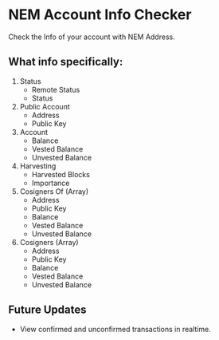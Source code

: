 # NEM Account Info Checker

Check the Info of your account with NEM Address.

## What info specifically:

1.  Status
    * Remote Status
    * Status
2.  Public Account
    * Address
    * Public Key
3.  Account
    * Balance
    * Vested Balance
    * Unvested Balance
4.  Harvesting
    * Harvested Blocks
    * Importance
5.  Cosigners Of (Array)
    * Address
    * Public Key
    * Balance
    * Vested Balance
    * Unvested Balance
6.  Cosigners (Array)
    * Address
    * Public Key
    * Balance
    * Vested Balance
    * Unvested Balance


## Future Updates
  * View confirmed and unconfirmed transactions in realtime.
